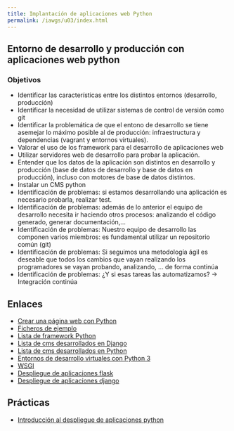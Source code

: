 ```yaml
---
title: Implantación de aplicaciones web Python
permalink: /iawgs/u03/index.html
---
```


## Entorno de desarrollo y producción con aplicaciones web python

### Objetivos

* Identificar las características entre los distintos entornos (desarrollo, producción)
* Identificar la necesidad de utilizar sistemas de control de versión como git
* Identificar la problemática de que el entono de desarrollo se tiene asemejar lo máximo posible al de producción: infraestructura y dependencias (vagrant y entornos virtuales).
* Valorar el uso de los framework para el desarrollo de aplicaciones web
* Utilizar servidores web de desarrollo para probar la aplicación.
* Entender que los datos de la aplicación son distintos en desarrollo y producción (base de datos de desarrollo y base de datos en producción), incluso con motores de base de datos distintos.
* Instalar un CMS python
* Identificación de problemas: si estamos desarrollando una aplicación es necesario probarla, realizar test.
* Identificación de problemas: además de lo anterior el equipo de desarrollo necesita ir haciendo otros procesos: analizando el código generado, generar documentación,...
* Identificación de problemas: Nuestro equipo de desarrollo las componen varios miembros: es fundamental utilizar un repositorio común (git)
* Identificación de problemas: Si seguimos una metodología ágil es deseable que todos los cambios que vayan realizando los programadores se vayan probando, analizando, ... de forma continúa
* Identificación de problemas: ¿Y si esas tareas las automatizamos? -> Integración continúa

## Enlaces

* [Crear una página web con Python](https://plataforma.josedomingo.org/pledin/cursos/flask/curso/u04/)
* [Ficheros de ejemplo](https://github.com/josedom24/python_web)
* [Lista de framework Python](https://wiki.python.org/moin/WebFrameworks)
* [Lista de cms desarrollados en Django](https://djangopackages.org/grids/g/cms/)
* [Lista de cms desarrollados en Python](https://wiki.python.org/moin/ContentManagementSystems)
* [Entornos de desarrollo virtuales con Python 3](https://openwebinars.net/blog/entornos-de-desarrollo-virtuales-con-python3/)
* [WSGI](http://wsgi.readthedocs.io/en/latest/)
* [Despliegue de aplicaciones flask](http://flask.pocoo.org/docs/0.12/deploying/)
* [Despliegue de aplicaciones django](https://docs.djangoproject.com/en/1.11/howto/deployment/wsgi/)



## Prácticas

* [Introducción al despliegue de aplicaciones python](python1.html)


<!--
* [Entorno de desarrollo y producción con aplicaciones web python](python2.html)
* [Depliegue de CMS python: Mezzanine](python3.html)

-->
